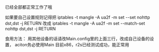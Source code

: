 已经全部都正常工作了哦

如果要自己设置规则记得把
iptables -t mangle -A ua2f -m set --set nohttp dst,dst -j RETURN
改成
iptables -t mangle -A ua2f -m set --match-set nohttp dst,dst -j RETURN


食用方法：
用其他设备的话请改Main.config里的上面三行，改成自己设备的设置，
aciton务必使用Main
目前x86，r2s已经测试成功，能正常用
